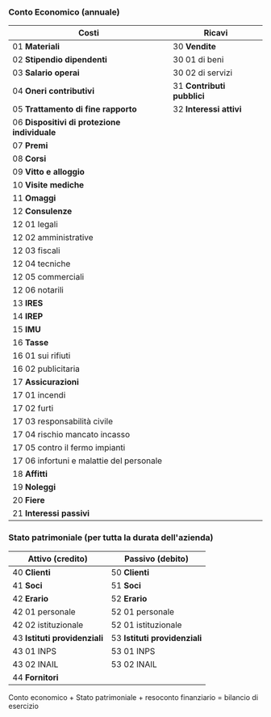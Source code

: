 ### Conto Economico (annuale)
|Costi|Ricavi|
|---|---|
|01 **Materiali**|30 **Vendite**|
|02 **Stipendio dipendenti**|30 01 di beni|
|03 **Salario operai**|30 02 di servizi|
|04 **Oneri contributivi**|31 **Contributi pubblici**|
|05 **Trattamento di fine rapporto**|32 **Interessi attivi**|
|06 **Dispositivi di protezione individuale**||
|07 **Premi**||
|08 **Corsi**||
|09 **Vitto e alloggio**||
|10 **Visite mediche**||
|11 **Omaggi**||
|12 **Consulenze**||
|12 01 legali||
|12 02 amministrative||
|12 03 fiscali||
|12 04 tecniche||
|12 05 commerciali||
|12 06 notarili||
|13 **IRES**||
|14 **IREP**||
|15 **IMU**||
|16 **Tasse**||
|16 01 sui rifiuti||
|16 02 publicitaria||
|17 **Assicurazioni**||
|17 01 incendi||
|17 02 furti||
|17 03 responsabilità civile||
|17 04 rischio mancato incasso||
|17 05 contro il fermo impianti||
|17 06 infortuni e malattie del personale||
|18 **Affitti**||
|19 **Noleggi**||
|20 **Fiere**||
|21 **Interessi passivi**||

### Stato patrimoniale (per tutta la durata dell'azienda)
|Attivo (credito)|Passivo (debito)|
|---|---|
|40 **Clienti**|50 **Clienti**|
|41 **Soci**|51 **Soci**|
|42 **Erario**|52 **Erario**|
|42 01 personale|52 01 personale|
|42 02 istituzionale|52 01 istituzionale|
|43 **Istituti providenziali**|53 **Istituti providenziali**|
|43 01 INPS|53 01 INPS|
|43 02 INAIL|53 02 INAIL|
|44 **Fornitori**||
Conto economico + Stato patrimoniale + resoconto finanziario = bilancio di esercizio